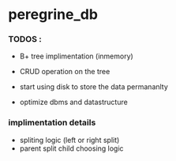 # peregrine_db

### TODOS :
- B+ tree implimentation (inmemory)
- CRUD operation on the tree

- start using disk to store the data permananlty
- optimize dbms and datastructure


### implimentation details

- spliting logic (left or right split)
- parent split child choosing logic